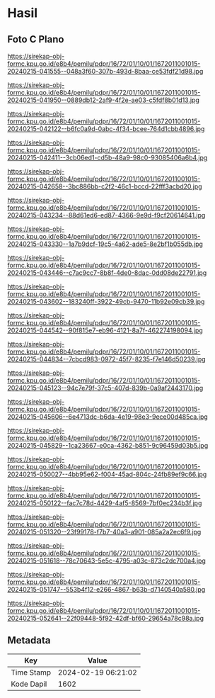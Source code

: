 # Hasil

## Foto C Plano

https://sirekap-obj-formc.kpu.go.id/e8b4/pemilu/pdpr/16/72/01/10/01/1672011001015-20240215-041555--048a3f60-307b-493d-8baa-ce53fdf21d98.jpg

https://sirekap-obj-formc.kpu.go.id/e8b4/pemilu/pdpr/16/72/01/10/01/1672011001015-20240215-041950--0889db12-2af9-4f2e-ae03-c5fdf8b01d13.jpg

https://sirekap-obj-formc.kpu.go.id/e8b4/pemilu/pdpr/16/72/01/10/01/1672011001015-20240215-042122--b6fc0a9d-0abc-4f34-bcee-764d1cbb4896.jpg

https://sirekap-obj-formc.kpu.go.id/e8b4/pemilu/pdpr/16/72/01/10/01/1672011001015-20240215-042411--3cb06ed1-cd5b-48a9-98c0-93085406a6b4.jpg

https://sirekap-obj-formc.kpu.go.id/e8b4/pemilu/pdpr/16/72/01/10/01/1672011001015-20240215-042658--3bc886bb-c2f2-46c1-bccd-22fff3acbd20.jpg

https://sirekap-obj-formc.kpu.go.id/e8b4/pemilu/pdpr/16/72/01/10/01/1672011001015-20240215-043234--88d61ed6-ed87-4366-9e9d-f9cf20614641.jpg

https://sirekap-obj-formc.kpu.go.id/e8b4/pemilu/pdpr/16/72/01/10/01/1672011001015-20240215-043330--1a7b9dcf-19c5-4a62-ade5-8e2bf1b055db.jpg

https://sirekap-obj-formc.kpu.go.id/e8b4/pemilu/pdpr/16/72/01/10/01/1672011001015-20240215-043446--c7ac9cc7-8b8f-4de0-8dac-0dd08de22791.jpg

https://sirekap-obj-formc.kpu.go.id/e8b4/pemilu/pdpr/16/72/01/10/01/1672011001015-20240215-043602--183240ff-3922-49cb-9470-11b92e09cb39.jpg

https://sirekap-obj-formc.kpu.go.id/e8b4/pemilu/pdpr/16/72/01/10/01/1672011001015-20240215-044542--90f815e7-eb96-4121-8a7f-462274198094.jpg

https://sirekap-obj-formc.kpu.go.id/e8b4/pemilu/pdpr/16/72/01/10/01/1672011001015-20240215-044834--7cbcd983-0972-45f7-8235-f7e146d50239.jpg

https://sirekap-obj-formc.kpu.go.id/e8b4/pemilu/pdpr/16/72/01/10/01/1672011001015-20240215-045123--94c7e79f-37c5-407d-839b-0a9af2443170.jpg

https://sirekap-obj-formc.kpu.go.id/e8b4/pemilu/pdpr/16/72/01/10/01/1672011001015-20240215-045606--6e4713dc-b6da-4e19-98e3-9ece00d485ca.jpg

https://sirekap-obj-formc.kpu.go.id/e8b4/pemilu/pdpr/16/72/01/10/01/1672011001015-20240215-045829--1ca23667-e0ca-4362-b851-9c96459d03b5.jpg

https://sirekap-obj-formc.kpu.go.id/e8b4/pemilu/pdpr/16/72/01/10/01/1672011001015-20240215-050027--4bb95e62-f004-45ad-804c-24fb89ef9c66.jpg

https://sirekap-obj-formc.kpu.go.id/e8b4/pemilu/pdpr/16/72/01/10/01/1672011001015-20240215-050122--fac7c78d-4429-4af5-8569-7bf0ec234b3f.jpg

https://sirekap-obj-formc.kpu.go.id/e8b4/pemilu/pdpr/16/72/01/10/01/1672011001015-20240215-051320--23f99178-f7b7-40a3-a901-085a2a2ec6f9.jpg

https://sirekap-obj-formc.kpu.go.id/e8b4/pemilu/pdpr/16/72/01/10/01/1672011001015-20240215-051618--78c70643-5e5c-4795-a03c-873c2dc700a4.jpg

https://sirekap-obj-formc.kpu.go.id/e8b4/pemilu/pdpr/16/72/01/10/01/1672011001015-20240215-051747--553b4f12-e266-4867-b63b-d7140540a580.jpg

https://sirekap-obj-formc.kpu.go.id/e8b4/pemilu/pdpr/16/72/01/10/01/1672011001015-20240215-052641--22f09448-5f92-42df-bf60-29654a78c98a.jpg


## Metadata

| Key        | Value               |
| ---------- | ------------------- |
| Time Stamp | 2024-02-19 06:21:02 |
| Kode Dapil | 1602                |



